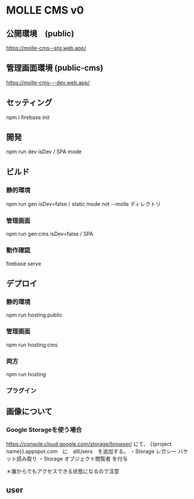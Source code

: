 # MOLLE CMS v0

## 公開環境　(public)
https://molle-cms--stg.web.app/
## 管理画面環境 (public-cms)
https://molle-cms---dev.web.app/

## セッティング
npm i
firebase init

## 開発
npm run dev
isDev / SPA mode
## ビルド

### 静的環境
npm run gen
isDev=false / static mode
not --molle ディレクトリ

### 管理画面
npm run gen:cms
isDev=false / SPA

### 動作確認
firebase serve

## デプロイ

### 静的環境
npm run hosting:public

### 管理画面
npm run hosting:cms

### 両方
npm run hosting

### プラグイン


## 画像について
### Google Storageを使う場合
https://console.cloud.google.com/storage/browser/
にて、
{{project name}}.appspot.com　に　allUsers　を追加する。
・Storage レガシー バケット読み取り
・Storage オブジェクト閲覧者
を付与

＊誰からでもアクセスできる状態になるので注意

## user
